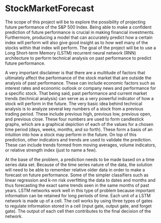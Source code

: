 # StockMarketForecast
The scope of this project will be to explore the possibility of projecting future performance of the S&P 500 Index. Being able to make a confident prediction of future performance is crucial in making financial investments. Furthermore, producing a model that can accurately predict how a certain index will perform will also give good insight as to how well many of the stocks within that index will perform. The goal of the project will be to use a Long Short-term Memory (LSTM) recurrent neural network (RNN) architecture to perform technical analysis on past performance to predict future performance.

A very important disclaimer is that there are a multitude of factors that ultimately affect the performance of the stock market that are outside the analysis of past performance. These can include economic factors such as interest rates and economic outlook or company news and performance for a specific stock. That being said, past performance and current market trends (technical analysis) can serve as a very powerful indicator of how a stock will perform in the future. The very basic idea behind technical analysis is to analyze several key numbers of a stock from a previous trading period. These include previous high, previous low, previous open, and previous close. These four numbers are used to form candlestick graphs, which are a graphical depiction of each of the values for a chosen time period (days, weeks, months, and so forth). These form a basis of an intuition into how a stock may perform in the future. On top of this prediction, other indicators and trends are used to validate the prediction. These can include trends formed from moving averages, volume indicators, or relative strength index (just to name a few).

At the base of the problem, a prediction needs to be made based on a time series data set. Because of the time series nature of the data, the solution will need to be able to remember relative older data in order to make a forecast on future performance. Some of the simpler classifiers such as linear regression and k-nn risk overfitting the data to dates and months and thus forecasting the exact same trends seen in the same months of past years. LSTM networks work well in this type of problem because important information can be retained for long periods of time. Each unit of a LSTM network is made up of a cell. The cell works by using three types of gates to regulate information stored in a cell (input gate, output gate, and forget gate). The output of each cell then contributes to the final decision of the network.
